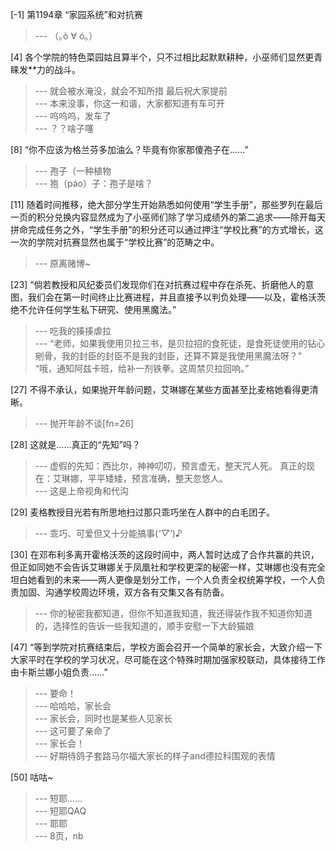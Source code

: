 
[-1] 第1194章 “家园系统”和对抗赛
>--- （｡ò ∀ ó｡）<br>

[4] 各个学院的特色菜园姑且算半个，只不过相比起默默耕种，小巫师们显然更青睐发**力的战斗。
>--- 就会被水淹没，就会不知所措
最后祝大家提前<br>
>--- 本来没事，你这一和谐，大家都知道有车可开<br>
>--- 呜呜呜，发车了<br>
>--- ？？啥子噻<br>

[8] “你不应该为格兰芬多加油么？毕竟有你家那傻孢子在……”
>--- 孢子（一种植物<br>
>--- 狍（páo）子：孢子是啥？<br>

[11] 随着时间推移，绝大部分学生开始熟悉如何使用“学生手册”，那些罗列在最后一页的积分兑换内容显然成为了小巫师们除了学习成绩外的第二追求——除开每天拼命完成任务之外，“学生手册”的积分还可以通过押注“学校比赛”的方式增长，这一次的学院对抗赛显然也属于“学校比赛”的范畴之中。
>--- 原离赌博~<br>

[23] “倘若教授和风纪委员们发现你们在对抗赛过程中存在杀死、折磨他人的意图，我们会在第一时间终止比赛进程，并且直接予以判负处理——以及，霍格沃茨绝不允许任何学生私下研究、使用黑魔法。”
>--- 吃我的揍揍虐拉<br>
>--- “老师，如果我使用贝拉三书，是贝拉招的食死徒，是食死徒使用的钻心剜骨，我的封臣的封臣不是我的封臣，还算不算是我使用黑魔法呀？”
“哦，通知阿兹卡班，给补一剂铁拳。这周禁贝拉回响。”<br>

[27] 不得不承认，如果抛开年龄问题，艾琳娜在某些方面甚至比麦格她看得更清晰。
>--- 抛开年龄不谈[fn=26]<br>

[28] 这就是……真正的“先知”吗？
>--- 虚假的先知：西比尔，神神叨叨，预言虚无，整天咒人死。
真正的现在：艾琳娜，平平矮矮，预言准确，整天忽悠人。<br>
>--- 这是上帝视角和代沟<br>

[29] 麦格教授目光若有所思地扫过那只乖巧坐在人群中的白毛团子。
>--- 乖巧、可爱但又十分能搞事(*'▽'*)♪<br>

[30] 在邓布利多离开霍格沃茨的这段时间中，两人暂时达成了合作共赢的共识，但正如同她不会告诉艾琳娜关于凤凰社和学校更深的秘密一样，艾琳娜也没有完全坦白她看到的未来——两人更像是划分工作，一个人负责全权统筹学校，一个人负责加固、沟通学校周边环境，双方各有交集又各有防备。
>--- 你的秘密我都知道，但你不知道我知道，我还得装作我不知道你知道的，选择性的告诉一些我知道的，顺手安慰一下大龄猫娘<br>

[47] “等到学院对抗赛结束后，学校方面会召开一个简单的家长会，大致介绍一下大家平时在学校的学习状况，尽可能在这个特殊时期加强家校联动，具体接待工作由卡斯兰娜小姐负责……”
>--- 要命！<br>
>--- 哈哈哈，家长会<br>
>--- 家长会，同时也是某些人见家长<br>
>--- 这可要了亲命了<br>
>--- 家长会！<br>
>--- 好期待鸽子套路马尔福大家长的样子and德拉科围观的表情<br>

[50] 咕咕~
>--- 短耶……<br>
>--- 短耶QAQ<br>
>--- 耶耶<br>
>--- 8页，nb<br>
